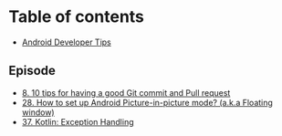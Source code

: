 # Table of contents

* [Android Developer Tips](README.md)

## Episode

* [8. 10 tips for having a good Git commit and Pull request](episode/8.-10-tips-for-having-a-good-git-commit-and-pull-request.md)
* [28. How to set up Android Picture-in-picture mode? (a.k.a Floating window)](episode/28.-how-to-set-up-android-picture-in-picture-mode-a.k.a-floating-window.md)
* [37. Kotlin: Exception Handling](episode/37.-kotlin-exception-handling.md)
